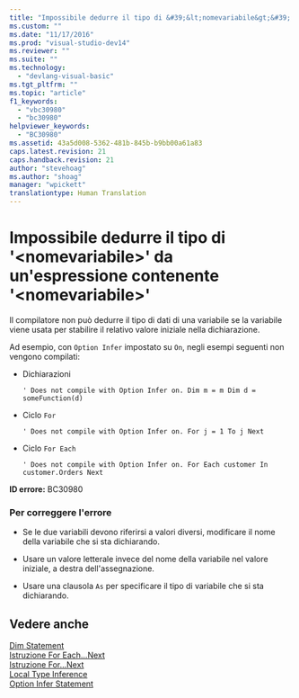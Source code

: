```yaml
---
title: "Impossibile dedurre il tipo di &#39;&lt;nomevariabile&gt;&#39; da un&#39;espressione contenente &#39;&lt;nomevariabile&gt;&#39; | Microsoft Docs"
ms.custom: ""
ms.date: "11/17/2016"
ms.prod: "visual-studio-dev14"
ms.reviewer: ""
ms.suite: ""
ms.technology: 
  - "devlang-visual-basic"
ms.tgt_pltfrm: ""
ms.topic: "article"
f1_keywords: 
  - "vbc30980"
  - "bc30980"
helpviewer_keywords: 
  - "BC30980"
ms.assetid: 43a5d008-5362-481b-845b-b9bb00a61a83
caps.latest.revision: 21
caps.handback.revision: 21
author: "stevehoag"
ms.author: "shoag"
manager: "wpickett"
translationtype: Human Translation
---
```

# Impossibile dedurre il tipo di &#39;&lt;nomevariabile&gt;&#39; da un&#39;espressione contenente &#39;&lt;nomevariabile&gt;&#39;
Il compilatore non può dedurre il tipo di dati di una variabile se la variabile viene usata per stabilire il relativo valore iniziale nella dichiarazione.  
  
 Ad esempio, con `Option Infer` impostato su `On`, negli esempi seguenti non vengono compilati:  
  
-   Dichiarazioni  
  
    ```  
    ' Does not compile with Option Infer on. Dim m = m Dim d = someFunction(d)  
    ```  
  
-   Ciclo `For`  
  
    ```  
    ' Does not compile with Option Infer on. For j = 1 To j Next  
    ```  
  
-   Ciclo `For Each`  
  
    ```  
    ' Does not compile with Option Infer on. For Each customer In customer.Orders Next  
    ```  
  
 **ID errore:** BC30980  
  
### Per correggere l'errore  
  
-   Se le due variabili devono riferirsi a valori diversi, modificare il nome della variabile che si sta dichiarando.  
  
-   Usare un valore letterale invece del nome della variabile nel valore iniziale, a destra dell'assegnazione.  
  
-   Usare una clausola `As` per specificare il tipo di variabile che si sta dichiarando.  
  
## Vedere anche  
 [Dim Statement](../../visual-basic/language-reference/statements/dim-statement.md)   
 [Istruzione For Each...Next](../../visual-basic/language-reference/statements/for-each-next-statement.md)   
 [Istruzione For...Next](../../visual-basic/language-reference/statements/for-next-statement.md)   
 [Local Type Inference](../../visual-basic/programming-guide/language-features/variables/local-type-inference.md)   
 [Option Infer Statement](../../visual-basic/language-reference/statements/option-infer-statement.md)